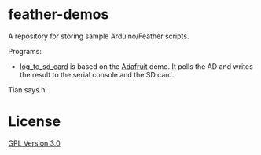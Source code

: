 # feather-demos #

A repository for storing sample Arduino/Feather scripts.

Programs:

 * [log_to_sd_card](https://github.com/apl-uwb-power-muling/feather-demos/tree/master/log_to_sd_card) is based on the [Adafruit](https://learn.adafruit.com/adafruit-feather-m0-adalogger/using-the-sd-card) demo.   It polls the AD and writes the result to the serial console and the SD card.

Tian says hi 

# License

[GPL Version 3.0](LICENSE.md)
